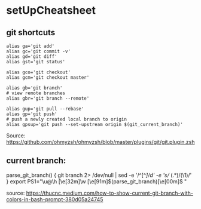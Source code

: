 # setUpCheatsheet

## git shortcuts

```
alias ga='git add'
alias gc='git commit -v'
alias gd='git diff'
alias gst='git status'

alias gco='git checkout'
alias gcm='git checkout master'

alias gb='git branch'
# view remote branches
alias gbr='git branch --remote'

alias gup='git pull --rebase'
alias gp='git push'
# push a newly created local branch to origin
alias gpsup='git push --set-upstream origin $(git_current_branch)'
```

Source: https://github.com/ohmyzsh/ohmyzsh/blob/master/plugins/git/git.plugin.zsh

## current branch:

parse_git_branch() {
     git branch 2> /dev/null | sed -e '/^[^*]/d' -e 's/* \(.*\)/(\1)/'
}
export PS1="\u@\h \[\e[32m\]\w \[\e[91m\]\$(parse_git_branch)\[\e[00m\]$ "

source: https://thucnc.medium.com/how-to-show-current-git-branch-with-colors-in-bash-prompt-380d05a24745
